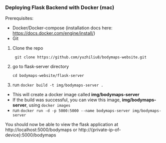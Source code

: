 ### Deploying Flask Backend with Docker (mac)

Prerequisites:

- Docker/Docker-compose (installation docs here: https://docs.docker.com/engine/install/)
- Git

1. Clone the repo

   ` git clone https://github.com/yuzhiliu8/bodymaps-website.git`

2. go to flask-server directory

   `cd bodymaps-website/flask-server`

3. run `docker build -t img/bodymaps-server .`

- This will create a docker image called **img/bodymaps-server**
- If the build was successful, you can view this image, **img/bodymaps-server**, using `docker images`
- run `docker run -d -p 5000:5000 --name bodymaps-server img/bodymaps-server`

You should now be able to view the flask application at http://localhost:5000/bodymaps
or
http://{private-ip-of-device}:5000/bodymaps
